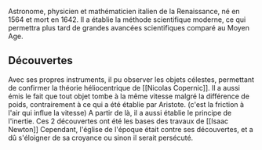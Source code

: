 Astronome, physicien et mathématicien italien de la Renaissance, né en 1564 et mort en 1642.
Il a établie la méthode scientifique moderne, ce qui permettra plus tard de grandes avancées scientifiques comparé au Moyen Age.
## Découvertes
Avec ses propres instruments, il pu observer les objets célestes, permettant de confirmer la théorie héliocentrique de [[Nicolas Copernic]].
Il a aussi émis le fait que tout objet tombe à la même vitesse malgré la différence de poids, contrairement à ce qui a été établie par Aristote. (c'est la friction à l'air qui influe la vitesse) A partir de là, il a aussi établie le principe de l'inertie. Ces 2 découvertes ont été les bases des travaux de [[Isaac Newton]]
Cependant, l'église de l'époque était contre ses découvertes, et a dû s'éloigner de sa croyance ou sinon il serait persécuté.